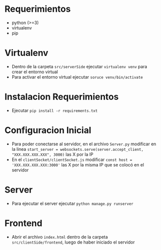 # Requerimientos
* python (>=3)
* virtualenv
* pip

# Virtualenv
* Dentro de la carpeta `src/serverSide` ejecutar `virtualenv venv` para crear el entorno virtual
* Para activar el entorno virtual ejecutar `soruce venv/bin/activate`

# Instalacion Requerimientos
* Ejecutar `pip install -r requirements.txt`

# Configuracion Inicial
* Para poder conectarse al servidor, en el archivo `Server.py` modificar en la linea `start_server = websockets.serve(server.accept_client, "XXX.XXX.XXX.XXX", 3000)` las X por la IP 
* En el `clientSocket/clientSocket.js` modificar `const host = 'XXX.XXX.XXX.XXX:3000'` las X por la misma IP que se colocó en el servidor

# Server
* Para ejecutar el server ejecutar `python manage.py runserver`

# Frontend
* Abrir el archivo `index.html` dentro de la carpeta `src/clientSide/frontend`, luego de haber iniciado el servidor